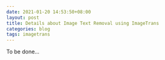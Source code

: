 ```yaml
---
date: 2021-01-20 14:53:50+08:00
layout: post
title: Details about Image Text Removal using ImageTrans
categories: blog
tags: imagetrans
---
```


To be done...


